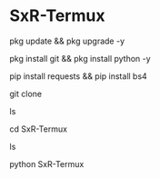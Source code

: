 # SxR-Termux
 pkg update && pkg upgrade -y

 pkg install git && pkg install python -y

 pip install requests && pip install bs4
 
 git clone 
 
 ls
 
 cd SxR-Termux
 
 ls 
 
 python SxR-Termux
